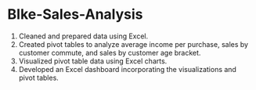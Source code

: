 # BIke-Sales-Analysis
1. Cleaned and prepared data using Excel.
2. Created pivot tables to analyze average income per purchase, sales by customer commute, and sales by customer age bracket.
3. Visualized pivot table data using Excel charts.
4. Developed an Excel dashboard incorporating the visualizations and pivot tables.
